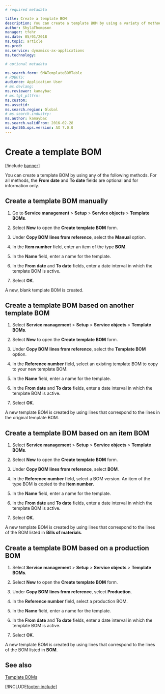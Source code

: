 ```yaml
---
# required metadata

title: Create a template BOM   
description: You can create a template BOM by using a variety of methods. 
author: ShylaThompson
manager: tfehr
ms.date: 05/01/2018
ms.topic: article
ms.prod: 
ms.service: dynamics-ax-applications
ms.technology: 

# optional metadata

ms.search.form: SMATemplateBOMTable
# ROBOTS: 
audience: Application User
# ms.devlang: 
ms.reviewer: kamaybac
# ms.tgt_pltfrm: 
ms.custom: 
ms.assetid: 
ms.search.region: Global
# ms.search.industry: 
ms.author: kamaybac
ms.search.validFrom: 2016-02-28
ms.dyn365.ops.version: AX 7.0.0
---
```


# Create a template BOM   

[!include [banner](../includes/banner.md)]


You can create a template BOM by using any of the following methods. For all methods, the **From date** and **To date** fields are optional and for information only.

## Create a template BOM manually

1.  Go to **Service management** \> **Setup** \> **Service objects** \> **Template BOMs**.

2.  Select **New** to open the **Create template BOM** form.

3.  Under **Copy BOM lines from reference**, select the **Manual** option.

4.  In the **Item number** field, enter an item of the type **BOM**.

5.  In the **Name** field, enter a name for the template.

6.  In the **From date** and **To date** fields, enter a date interval in which the template BOM is active.

7.  Select **OK**.

A new, blank template BOM is created.

## Create a template BOM based on another template BOM

1.  Select **Service management** \> **Setup** \> **Service objects** \> **Template BOMs**.

2.  Select **New** to open the **Create template BOM** form.

3.  Under **Copy BOM lines from reference**, select the **Template BOM** option.

4.  In the **Reference number** field, select an existing template BOM to copy to your new template BOM.

5.  In the **Name** field, enter a name for the template.

6.  In the **From date** and **To date** fields, enter a date interval in which the template BOM is active.

7.  Select **OK**.

A new template BOM is created by using lines that correspond to the lines in the original template BOM.

## Create a template BOM based on an item BOM

1.  Select **Service management** \> **Setup** \> **Service objects** \> **Template BOMs**.

2.  Select **New** to open the **Create template BOM** form.

3.  Under **Copy BOM lines from reference**, select **BOM**.

4.  In the **Reference number** field, select a BOM version. An item of the type BOM is copied to the **Item number**.

5.  In the **Name** field, enter a name for the template.

6.  In the **From date** and **To date** fields, enter a date interval in which the template BOM is active.

7.  Select **OK**.

A new template BOM is created by using lines that correspond to the lines of the BOM listed in **Bills of materials**.

## Create a template BOM based on a production BOM

1.  Select **Service management** \> **Setup** \> **Service objects** \> **Template BOMs**.

2.  Select **New** to open the **Create template BOM** form.

3.  Under **Copy BOM lines from reference**, select **Production**.

4.  In the **Reference number** field, select a production BOM.

5.  In the **Name** field, enter a name for the template.

6.  In the **From date** and **To date** fields, enter a date interval in which the template BOM is active.

7.  Select **OK**.

A new template BOM is created by using lines that correspond to the lines of the BOM listed in **BOM**.

## See also

[Template BOMs](template-boms.md)

  




[!INCLUDE[footer-include](../../includes/footer-banner.md)]